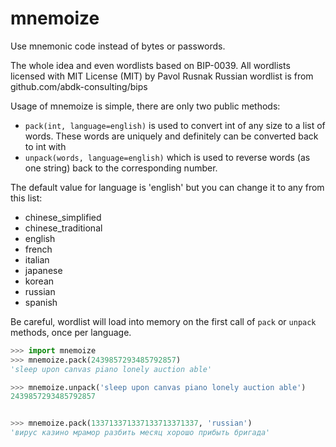 # mnemoize

Use mnemonic code instead of bytes or passwords.

The whole idea and even wordlists based on BIP-0039.
All wordlists licensed with MIT License (MIT) by Pavol Rusnak
Russian wordlist is from github.com/abdk-consulting/bips

Usage of mnemoize is simple, there are only two public methods:

- `pack(int, language=english)` is used to convert int of any size to a list of words. These words are uniquely and definitely can be converted back to int with
- `unpack(words, language=english)` which is used to reverse words (as one string) back to the corresponding number.

The default value for language is 'english' but you can change it to any from this list:

- chinese_simplified
- chinese_traditional
- english
- french
- italian
- japanese
- korean
- russian
- spanish

Be careful, wordlist will load into memory on the first call of  `pack` or `unpack` methods, once per language.

``` python
>>> import mnemoize
>>> mnemoize.pack(2439857293485792857)
'sleep upon canvas piano lonely auction able'

>>> mnemoize.unpack('sleep upon canvas piano lonely auction able')
2439857293485792857


>>> mnemoize.pack(133713371337133713371337, 'russian')
'вирус казино мрамор разбить месяц хорошо прибыть бригада'
```

